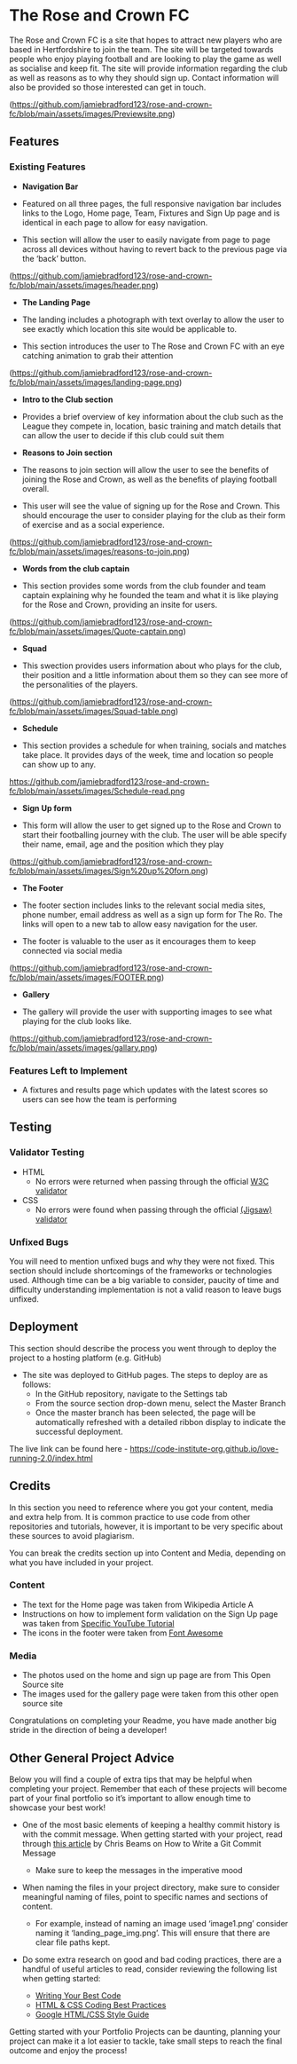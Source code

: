 # The Rose and Crown FC

The Rose and Crown FC is a site that hopes to attract new players who are based in Hertfordshire to join the team. The site will be targeted towards people who enjoy playing football and are looking to play the game as well as socialise and keep fit. The site will provide information regarding the club as well as reasons as to why they should sign up. Contact information will also be provided so those interested can get in touch. 

(https://github.com/jamiebradford123/rose-and-crown-fc/blob/main/assets/images/Previewsite.png)

## Features
 
### Existing Features
 
- __Navigation Bar__
 
 - Featured on all three pages, the full responsive navigation bar includes links to the Logo, Home page, Team, Fixtures and Sign Up page and is identical in each page to allow for easy navigation.
 - This section will allow the user to easily navigate from page to page across all devices without having to revert back to the previous page via the ‘back’ button.
 
(https://github.com/jamiebradford123/rose-and-crown-fc/blob/main/assets/images/header.png)
 
- __The Landing Page__
 
 - The landing includes a photograph with text overlay to allow the user to see exactly which location this site would be applicable to.
 - This section introduces the user to The Rose and Crown FC with an eye catching animation to grab their attention
 
(https://github.com/jamiebradford123/rose-and-crown-fc/blob/main/assets/images/landing-page.png)

- __Intro to the Club section__
 - Provides a brief overview of key information about the club such as the League they compete in, location, basic training and match details that can allow the user to decide if this club could suit them
 
- __Reasons to Join section__
 
 - The reasons to join section will allow the user to see the benefits of joining the Rose and Crown, as well as the benefits of playing football overall.
 - This user will see the value of signing up for the Rose and Crown. This should encourage the user to consider playing for the club as their form of exercise and as a social experience.
 
(https://github.com/jamiebradford123/rose-and-crown-fc/blob/main/assets/images/reasons-to-join.png)
 
- __Words from the club captain__
 
 - This section provides some words from the club founder and team captain explaining why he founded the team and what it is like playing for the Rose and Crown, providing an insite for users.
 
(https://github.com/jamiebradford123/rose-and-crown-fc/blob/main/assets/images/Quote-captain.png)

- __Squad__

 - This swection provides users information about who plays for the club, their position and a little information about them so they can see more of the personalities of the players. 


 (https://github.com/jamiebradford123/rose-and-crown-fc/blob/main/assets/images/Squad-table.png)
 
 - __Schedule__
 
 - This section provides a schedule for when training, socials and matches take place. It provides days of the week, time and location so people can show up to any. 

 https://github.com/jamiebradford123/rose-and-crown-fc/blob/main/assets/images/Schedule-read.png


- __Sign Up form__
 
 - This form will allow the user to get signed up to the Rose and Crown to start their footballing journey with the club. The user will be able specify their name, email, age and the position which they play
 
(https://github.com/jamiebradford123/rose-and-crown-fc/blob/main/assets/images/Sign%20up%20forn.png)
 
- __The Footer__
 
 - The footer section includes links to the relevant social media sites, phone number, email address as well as a sign up form for The Ro. The links will open to a new tab to allow easy navigation for the user.
 - The footer is valuable to the user as it encourages them to keep connected via social media
 
(https://github.com/jamiebradford123/rose-and-crown-fc/blob/main/assets/images/FOOTER.png)
 
- __Gallery__
 
 - The gallery will provide the user with supporting images to see what playing for the club looks like. 
 
(https://github.com/jamiebradford123/rose-and-crown-fc/blob/main/assets/images/gallary.png)
 

### Features Left to Implement

- A fixtures and results page which updates with the latest scores so users can see how the team is performing

## Testing 

### Validator Testing 

- HTML
  - No errors were returned when passing through the official [W3C validator](https://validator.w3.org/nu/?doc=https%3A%2F%2Fcode-institute-org.github.io%2Flove-running-2.0%2Findex.html)
- CSS
  - No errors were found when passing through the official [(Jigsaw) validator](https://jigsaw.w3.org/css-validator/validator?uri=https%3A%2F%2Fvalidator.w3.org%2Fnu%2F%3Fdoc%3Dhttps%253A%252F%252Fcode-institute-org.github.io%252Flove-running-2.0%252Findex.html&profile=css3svg&usermedium=all&warning=1&vextwarning=&lang=en#css)

### Unfixed Bugs

You will need to mention unfixed bugs and why they were not fixed. This section should include shortcomings of the frameworks or technologies used. Although time can be a big variable to consider, paucity of time and difficulty understanding implementation is not a valid reason to leave bugs unfixed. 

## Deployment

This section should describe the process you went through to deploy the project to a hosting platform (e.g. GitHub) 

- The site was deployed to GitHub pages. The steps to deploy are as follows: 
  - In the GitHub repository, navigate to the Settings tab 
  - From the source section drop-down menu, select the Master Branch
  - Once the master branch has been selected, the page will be automatically refreshed with a detailed ribbon display to indicate the successful deployment. 

The live link can be found here - https://code-institute-org.github.io/love-running-2.0/index.html 


## Credits 

In this section you need to reference where you got your content, media and extra help from. It is common practice to use code from other repositories and tutorials, however, it is important to be very specific about these sources to avoid plagiarism. 

You can break the credits section up into Content and Media, depending on what you have included in your project. 

### Content 

- The text for the Home page was taken from Wikipedia Article A
- Instructions on how to implement form validation on the Sign Up page was taken from [Specific YouTube Tutorial](https://www.youtube.com/)
- The icons in the footer were taken from [Font Awesome](https://fontawesome.com/)

### Media

- The photos used on the home and sign up page are from This Open Source site
- The images used for the gallery page were taken from this other open source site


Congratulations on completing your Readme, you have made another big stride in the direction of being a developer! 

## Other General Project Advice

Below you will find a couple of extra tips that may be helpful when completing your project. Remember that each of these projects will become part of your final portfolio so it’s important to allow enough time to showcase your best work! 

- One of the most basic elements of keeping a healthy commit history is with the commit message. When getting started with your project, read through [this article](https://chris.beams.io/posts/git-commit/) by Chris Beams on How to Write  a Git Commit Message 
  - Make sure to keep the messages in the imperative mood 

- When naming the files in your project directory, make sure to consider meaningful naming of files, point to specific names and sections of content.
  - For example, instead of naming an image used ‘image1.png’ consider naming it ‘landing_page_img.png’. This will ensure that there are clear file paths kept. 

- Do some extra research on good and bad coding practices, there are a handful of useful articles to read, consider reviewing the following list when getting started:
  - [Writing Your Best Code](https://learn.shayhowe.com/html-css/writing-your-best-code/)
  - [HTML & CSS Coding Best Practices](https://medium.com/@inceptiondj.info/html-css-coding-best-practice-fadb9870a00f)
  - [Google HTML/CSS Style Guide](https://google.github.io/styleguide/htmlcssguide.html#General)

Getting started with your Portfolio Projects can be daunting, planning your project can make it a lot easier to tackle, take small steps to reach the final outcome and enjoy the process! 
